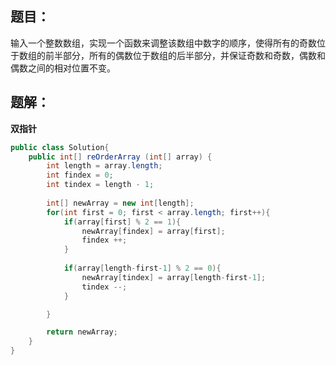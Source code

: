 

## 题目：

​		输入一个整数数组，实现一个函数来调整该数组中数字的顺序，使得所有的奇数位于数组的前半部分，所有的偶数位于数组的后半部分，并保证奇数和奇数，偶数和偶数之间的相对位置不变。



## 题解：

**双指针**

```java
public class Solution{ 
    public int[] reOrderArray (int[] array) {
        int length = array.length;
        int findex = 0;
        int tindex = length - 1;
        
        int[] newArray = new int[length];
        for(int first = 0; first < array.length; first++){
            if(array[first] % 2 == 1){
                newArray[findex] = array[first];
                findex ++;
            }
            
            if(array[length-first-1] % 2 == 0){
                newArray[tindex] = array[length-first-1];
                tindex --;
            }

        }

        return newArray; 
    }
}

```

